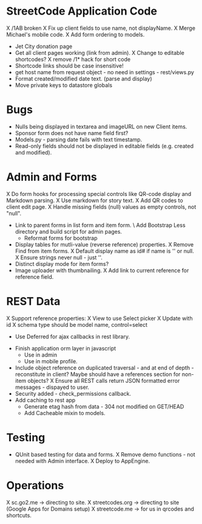# StreetCode Application Code

X /1AB broken
  X Fix up client fields to use name, not displayName.
X Merge Michael's mobile code.
X Add form ordering to models.
- Jet City donation page
- Get all client pages working (link from admin).
X Change to editable shortcodes?
X remove /1* hack for short code
- Shortcode links should be case insensitive!
- get host name from request object - no need in settings - rest/views.py
- Format created/modified date text.  (parse and display)
- Move private keys to datastore globals

# Bugs

- Nulls being displayed in textarea and imageURL on new Client items.
- Sponsor form does not have name field first?
- Models.py - parsing date fails with text timestamp.
- Read-only fields should not be displayed in editable fields (e.g. created and modified).


# Admin and Forms

X Do form hooks for processing special controls like QR-code display and Markdown parsing.
  X Use markdown for story text.
  X Add QR codes to client edit page.
X Handle missing fields (null) values as empty controls, not "null".
- Link to parent forms in list form and item form.
\ Add Bootstrap Less directory and build script for admin pages.
  - Reformat forms for bootstrap
- Display tables for mutli-value (reverse reference) properties.
X Remove Find from item forms.
X Default display name as id# if name is '' or null.
X Ensure strings never null - just ''.
- Distinct display mode for item forms?
- Image uploader with thumbnailing.
X Add link to current reference for reference field.

# REST Data

X Support reference properties:
  X View to use Select picker
  X Update with id
  X schema type should be model name, control=select
* Use Deferred for ajax callbacks in rest library.
- Finish application orm layer in javascript
  - Use in admin
  - Use in mobile profile.
- Include object reference on duplicated traversal - and at end of depth - reconstitute
  in client?  Maybe should have a references section for non-item objects?
X Ensure all REST calls return JSON formatted error messages - dispayed to user.
- Security added - check_permissions callback.
- Add caching to rest app
  - Generate etag hash from data - 304 not modified on GET/HEAD
  - Add Cacheable mixin to models.

# Testing

- QUnit based testing for data and forms.
X Remove demo functions - not needed with Admin interface.
X Deploy to AppEngine.

# Operations

X sc.go2.me -> directing to site.
X streetcodes.org -> directing to site (Google Apps for Domains setup)
X streetcode.me -> for us in qrcodes and shortcuts.

